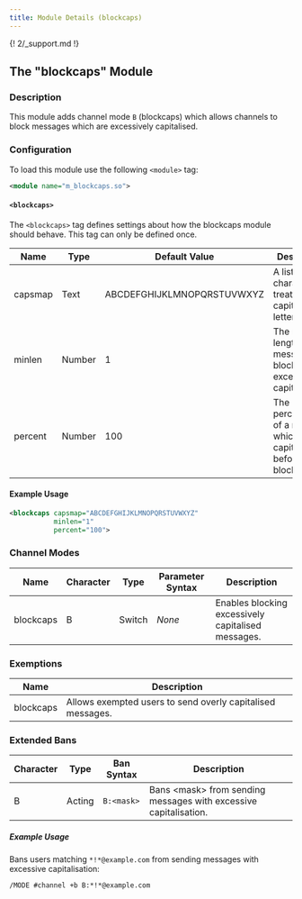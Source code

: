 ```yaml
---
title: Module Details (blockcaps)
---
```


{! 2/_support.md !}

## The "blockcaps" Module

### Description

This module adds channel mode `B` (blockcaps) which allows channels to block messages which are excessively capitalised.

### Configuration

To load this module use the following `<module>` tag:

```xml
<module name="m_blockcaps.so">
```

#### `<blockcaps>`

The `<blockcaps>` tag defines settings about how the blockcaps module should behave. This tag can only be defined once.

Name    | Type   | Default Value              | Description
------- | ------ | -------------------------- | -----------
capsmap | Text   | ABCDEFGHIJKLMNOPQRSTUVWXYZ | A list of characters to treat as capital letters.
minlen  | Number | 1                          | The minimum length of a message to block excessive capitalisation.
percent | Number | 100                        | The percentage of a message which can be capitalised before it is blocked.

#### Example Usage

```xml
<blockcaps capsmap="ABCDEFGHIJKLMNOPQRSTUVWXYZ"
           minlen="1"
           percent="100">
```

### Channel Modes

Name      | Character | Type   | Parameter Syntax | Description
--------- | --------- | ------ | ---------------- | -----------
blockcaps | B         | Switch | *None*           | Enables blocking excessively capitalised messages.

### Exemptions

Name      | Description
--------- | -----------
blockcaps | Allows exempted users to send overly capitalised messages.

### Extended Bans

Character | Type   | Ban Syntax | Description
--------- | ------ | ---------- | -----------
B         | Acting | `B:<mask>` | Bans &lt;mask&gt; from sending messages with excessive capitalisation.

##### Example Usage

Bans users matching `*!*@example.com` from sending messages with excessive capitalisation:

```plaintext
/MODE #channel +b B:*!*@example.com
```
